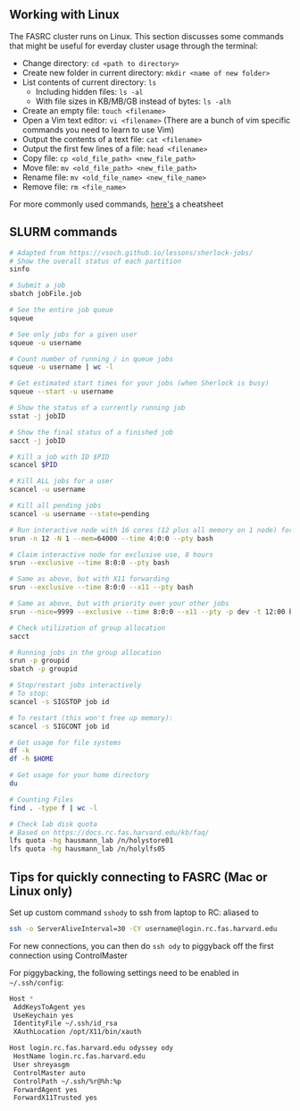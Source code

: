 
## Working with Linux
The FASRC cluster runs on Linux. This section discusses some commands that might be useful for everday cluster usage through the terminal:

- Change directory: `cd <path to directory>`
- Create new folder in current directory: `mkdir <name of new folder>`
- List contents of current directory: `ls`
    + Including hidden files: `ls -al`
    + With file sizes in KB/MB/GB instead of bytes: `ls -alh`
- Create an empty file: `touch <filename>`
- Open a Vim text editor: `vi <filename>` (There are a bunch of vim specific commands you need to learn to use Vim)
- Output the contents of a text file: `cat <filename>`
- Output the first few lines of a file: `head <filename>`
- Copy file: `cp <old_file_path> <new_file_path>`
- Move file: `mv <old_file_path> <new_file_path>`
- Rename file: `mv <old_file_name> <new_file_name>`
- Remove file: `rm <file_name>`

For more commonly used commands, [here's](https://www.cheatography.com/davechild/cheat-sheets/linux-command-line/) a cheatsheet

## SLURM commands
``` bash
# Adapted from https://vsoch.github.io/lessons/sherlock-jobs/
# Show the overall status of each partition
sinfo

# Submit a job
sbatch jobFile.job

# See the entire job queue
squeue

# See only jobs for a given user
squeue -u username

# Count number of running / in queue jobs
squeue -u username | wc -l

# Get estimated start times for your jobs (when Sherlock is busy)
squeue --start -u username

# Show the status of a currently running job
sstat -j jobID

# Show the final status of a finished job
sacct -j jobID

# Kill a job with ID $PID
scancel $PID

# Kill ALL jobs for a user
scancel -u username

# Kill all pending jobs
scancel -u username --state=pending

# Run interactive node with 16 cores (12 plus all memory on 1 node) for 4 hours:
srun -n 12 -N 1 --mem=64000 --time 4:0:0 --pty bash

# Claim interactive node for exclusive use, 8 hours
srun --exclusive --time 8:0:0 --pty bash

# Same as above, but with X11 forwarding
srun --exclusive --time 8:0:0 --x11 --pty bash

# Same as above, but with priority over your other jobs
srun --nice=9999 --exclusive --time 8:0:0 --x11 --pty -p dev -t 12:00 bash

# Check utilization of group allocation
sacct

# Running jobs in the group allocation
srun -p groupid
sbatch -p groupid

# Stop/restart jobs interactively
# To stop:
scancel -s SIGSTOP job id

# To restart (this won't free up memory):
scancel -s SIGCONT job id

# Get usage for file systems
df -k
df -h $HOME

# Get usage for your home directory 
du

# Counting Files
find . -type f | wc -l

# Check lab disk quota
# Based on https://docs.rc.fas.harvard.edu/kb/faq/
lfs quota -hg hausmann_lab /n/holystore01
lfs quota -hg hausmann_lab /n/holylfs05
```

## Tips for quickly connecting to FASRC (Mac or Linux only)

Set up custom command `sshody` to ssh from laptop to RC: aliased to 
``` bash
ssh -o ServerAliveInterval=30 -CY username@login.rc.fas.harvard.edu
```

For new connections, you can then do `ssh ody` to piggyback off the first connection using ControlMaster

For piggybacking, the following settings need to be enabled in `~/.ssh/config`:

``` bash
Host *
 AddKeysToAgent yes
 UseKeychain yes
 IdentityFile ~/.ssh/id_rsa
 XAuthLocation /opt/X11/bin/xauth

Host login.rc.fas.harvard.edu odyssey ody
 HostName login.rc.fas.harvard.edu
 User shreyasgm
 ControlMaster auto
 ControlPath ~/.ssh/%r@%h:%p
 ForwardAgent yes
 ForwardX11Trusted yes
```